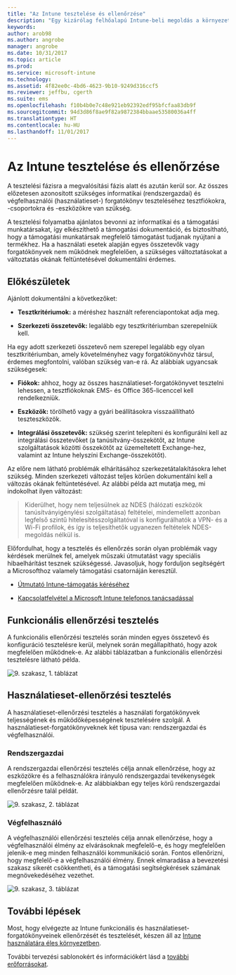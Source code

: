 ```yaml
---
title: "Az Intune tesztelése és ellenőrzése"
description: "Egy kizárólag felhőalapú Intune-beli megoldás a környezetben történő tesztelésekor és érvényesítésekor megfontolandó szempontok."
keywords: 
author: arob98
ms.author: angrobe
manager: angrobe
ms.date: 10/31/2017
ms.topic: article
ms.prod: 
ms.service: microsoft-intune
ms.technology: 
ms.assetid: 4f82ee0c-4bd6-4623-9b10-9249d316ccf5
ms.reviewer: jeffbu, cgerth
ms.suite: ems
ms.openlocfilehash: f10b4b0e7c48e921eb92392edf95bfcfaa83db9f
ms.sourcegitcommit: 94d3d86f8ae9f82a9872384bbaae53580036a4ff
ms.translationtype: HT
ms.contentlocale: hu-HU
ms.lasthandoff: 11/01/2017
---
```

# <a name="intune-testing-and-validation"></a>Az Intune tesztelése és ellenőrzése

A tesztelési fázisra a megvalósítási fázis alatt és azután kerül sor. Az összes előzetesen azonosított szükséges informatikai (rendszergazdai) és végfelhasználói (használatieset-) forgatókönyv teszteléséhez tesztfiókokra, -csoportokra és -eszközökre van szükség.

A tesztelési folyamatba ajánlatos bevonni az informatikai és a támogatási munkatársakat, így elkészíthető a támogatási dokumentáció, és biztosítható, hogy a támogatási munkatársak megfelelő támogatást tudjanak nyújtani a termékhez. Ha a használati esetek alapján egyes összetevők vagy forgatókönyvek nem működnek megfelelően, a szükséges változtatásokat a változtatás okának feltüntetésével dokumentálni érdemes.

## <a name="before-you-begin"></a>Előkészületek

Ajánlott dokumentálni a következőket:

-   **Tesztkritériumok:** a méréshez használt referenciapontokat adja meg.

-   **Szerkezeti összetevők:** legalább egy tesztkritériumban szerepelniük kell.

Ha egy adott szerkezeti összetevő nem szerepel legalább egy olyan tesztkritériumban, amely követelményhez vagy forgatókönyvhöz társul, érdemes megfontolni, valóban szükség van-e rá. Az alábbiak ugyancsak szükségesek:

-   **Fiókok:** ahhoz, hogy az összes használatieset-forgatókönyvet tesztelni lehessen, a tesztfiókoknak EMS- és Office 365-licenccel kell rendelkezniük.

-   **Eszközök:** törölhető vagy a gyári beállításokra visszaállítható teszteszközök.

-   **Integrálási összetevők:** szükség szerint telepíteni és konfigurálni kell az integrálási összetevőket (a tanúsítvány-összekötőt, az Intune szolgáltatások közötti összekötőt az üzemeltetett Exchange-hez, valamint az Intune helyszíni Exchange-összekötőt).

Az előre nem látható problémák elhárításához szerkezetátalakításokra lehet szükség. Minden szerkezeti változást teljes körűen dokumentálni kell a változás okának feltüntetésével. Az alábbi példa azt mutatja meg, mi indokolhat ilyen változást:

<blockquote>Kiderülhet, hogy nem teljesülnek az NDES (hálózati eszközök tanúsítványigénylési szolgáltatása) feltételei, mindemellett azonban legfelső szintű hitelesítésszolgáltatóval is konfigurálhatók a VPN- és a Wi-Fi profilok, és így is teljesíthetők ugyanezen feltételek NDES-megoldás nélkül is.</blockquote>

Előfordulhat, hogy a tesztelés és ellenőrzés során olyan problémák vagy kérdések merülnek fel, amelyek műszaki útmutatást vagy speciális hibaelhárítást tesznek szükségessé. Javasoljuk, hogy forduljon segítségért a Microsofthoz valamely támogatási csatornáján keresztül.

-   [Útmutató Intune-támogatás kéréséhez](get-support.md)

-   [Kapcsolatfelvétel a Microsoft Intune telefonos tanácsadással](/intune-classic/troubleshoot/contact-assisted-phone-support-for-microsoft-intune)

## <a name="functional-validation-testing"></a>Funkcionális ellenőrzési tesztelés

A funkcionális ellenőrzési tesztelés során minden egyes összetevő és konfiguráció tesztelésre kerül, melynek során megállapítható, hogy azok megfelelően működnek-e. Az alábbi táblázatban a funkcionális ellenőrzési tesztelésre látható példa.

![9. szakasz, 1. táblázat](./media/section-9-image-1-table.PNG)

## <a name="use-case-validation-testing"></a>Használatieset-ellenőrzési tesztelés

A használatieset-ellenőrzési tesztelés a használati forgatókönyvek teljességének és működőképességének tesztelésére szolgál. A használatieset-forgatókönyveknek két típusa van: rendszergazdai és végfelhasználói.

### <a name="it-admin"></a>Rendszergazdai

A rendszergazdai ellenőrzési tesztelés célja annak ellenőrzése, hogy az eszközökre és a felhasználókra irányuló rendszergazdai tevékenységek megfelelően működnek-e. Az alábbiakban egy teljes körű rendszergazdai ellenőrzésre talál példát.

![9. szakasz, 2. táblázat](./media/section-9-image-2-table.PNG)

### <a name="end-user"></a>Végfelhasználó

A végfelhasználói ellenőrzési tesztelés célja annak ellenőrzése, hogy a végfelhasználói élmény az elvárásoknak megfelelő-e, és hogy megfelelően jelenik-e meg minden felhasználói kommunikáció során. Fontos ellenőrizni, hogy megfelelő-e a végfelhasználói élmény. Ennek elmaradása a bevezetési szakasz sikerét csökkentheti, és a támogatási segítségkérések számának megnövekedéséhez vezethet.

![9. szakasz, 3. táblázat](./media/section-9-image-3-table.PNG)

## <a name="next-steps"></a>További lépések

Most, hogy elvégezte az Intune funkcionális és használatieset-forgatókönyveinek ellenőrzését és tesztelését, készen áll az [Intune használatára éles környezetben](planning-guide-rollout-plan.md).

További tervezési sablonokért és információkért lásd a [további erőforrásokat](planning-guide-resources.md).
